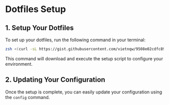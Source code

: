 # Dotfiles Setup

## 1. Setup Your Dotfiles
To set up your dotfiles, run the following command in your terminal:

```bash
zsh <(curl -sL https://gist.githubusercontent.com/vietnqw/9508e02cdfc8940ffa5456cb5d309edf/raw/c2274b2d2e409348c5289d288c4ade3f74e49db7/setup-dotfiles)
```

This command will download and execute the setup script to configure your environment.

## 2. Updating Your Configuration
Once the setup is complete, you can easily update your configuration using the `config` command.

